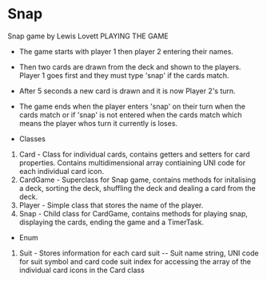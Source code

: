 # Snap
Snap game by Lewis Lovett
PLAYING THE GAME
- The game starts with player 1 then player 2 entering their names.
- Then two cards are drawn from the deck and shown to the players. Player 1 goes first and they must type 'snap' if the cards match. 
- After 5 seconds a new card is drawn and it is now Player 2's turn.
- The game ends when the player enters 'snap' on their turn when the cards match or if 'snap' is not entered when the cards match which means the player whos turn it currently is loses.

- Classes
1. Card - Class for individual cards, contains getters and setters for card properties. Contains multidimensional array contiaining UNI code for each individual card icon.
2. CardGame - Superclass for Snap game, contains methods for initalising a deck, sorting the deck, shuffling the deck and dealing a card from the deck.
3. Player - Simple class that stores the name of the player.
4. Snap - Child class for CardGame, contains methods for playing snap, displaying the cards, ending the game and a TimerTask.
- Enum
1. Suit - Stores information for each card suit -- Suit name string, UNI code for suit symbol and card code suit index for accessing the array of the individual card icons in the Card class

